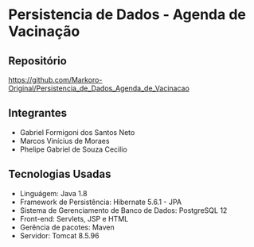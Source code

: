 # Persistencia de Dados - Agenda de Vacinação

## Repositório
https://github.com/Markoro-Original/Persistencia_de_Dados_Agenda_de_Vacinacao 

## Integrantes
- Gabriel Formigoni dos Santos Neto
- Marcos Vinícius de Moraes
- Phelipe Gabriel de Souza Cecilio

## Tecnologias Usadas
- Linguágem: Java 1.8
- Framework de Persistência: Hibernate 5.6.1 - JPA 
- Sistema de Gerenciamento de Banco de Dados: PostgreSQL 12
- Front-end: Servlets, JSP e HTML
- Gerência de pacotes: Maven
- Servidor: Tomcat 8.5.96
